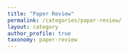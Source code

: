 ```yaml
---
title: "Paper Review"
permalink: /categories/paper-review/
layout: category
author_profile: true
taxonomy: paper-review
---
```


